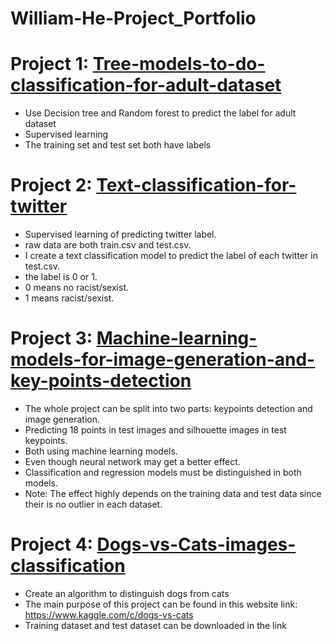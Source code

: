 # William-He-Project_Portfolio
# Project 1: [Tree-models-to-do-classification-for-adult-dataset](https://github.com/hexiantao138/Tree-models-to-do-classification-for-adult-dataset)
* Use Decision tree and Random forest to predict the label for adult dataset
* Supervised learning
* The training set and test set both have labels
# Project 2: [Text-classification-for-twitter](https://github.com/hexiantao138/Text-classification-for-twitter)
* Supervised learning of predicting twitter label.
* raw data are both train.csv and test.csv.
* I create a text classification model to predict the label of each twitter in test.csv.
* the label is 0 or 1. 
* 0 means no racist/sexist.
* 1 means racist/sexist.
# Project 3: [Machine-learning-models-for-image-generation-and-key-points-detection](https://github.com/hexiantao138/Machine-learning-models-for-image-generation-and-key-points-detection)
* The whole project can be split into two parts: keypoints detection and image generation.
* Predicting 18 points in test images and silhouette images in test keypoints.
* Both using machine learning models.
* Even though neural network may get a better effect.
* Classification and regression models must be distinguished in both models.
* Note: The effect highly depends on the training data and test data since their is no outlier in each dataset.
# Project 4: [Dogs-vs-Cats-images-classification](https://github.com/hexiantao138/Dogs-vs-Cats-Kaggle)
* Create an algorithm to distinguish dogs from cats
* The main purpose of this project can be found in this website link: https://www.kaggle.com/c/dogs-vs-cats
* Training dataset and test dataset can be downloaded in the link
